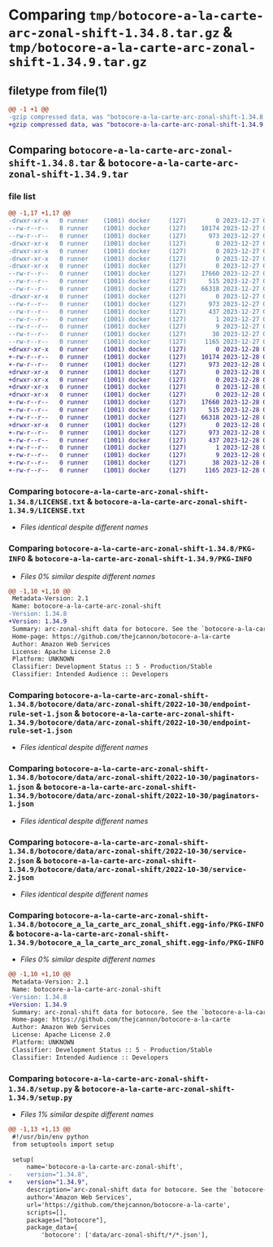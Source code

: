 # Comparing `tmp/botocore-a-la-carte-arc-zonal-shift-1.34.8.tar.gz` & `tmp/botocore-a-la-carte-arc-zonal-shift-1.34.9.tar.gz`

## filetype from file(1)

```diff
@@ -1 +1 @@
-gzip compressed data, was "botocore-a-la-carte-arc-zonal-shift-1.34.8.tar", last modified: Wed Dec 27 01:06:32 2023, max compression
+gzip compressed data, was "botocore-a-la-carte-arc-zonal-shift-1.34.9.tar", last modified: Thu Dec 28 01:06:33 2023, max compression
```

## Comparing `botocore-a-la-carte-arc-zonal-shift-1.34.8.tar` & `botocore-a-la-carte-arc-zonal-shift-1.34.9.tar`

### file list

```diff
@@ -1,17 +1,17 @@
-drwxr-xr-x   0 runner    (1001) docker     (127)        0 2023-12-27 01:06:32.451296 botocore-a-la-carte-arc-zonal-shift-1.34.8/
--rw-r--r--   0 runner    (1001) docker     (127)    10174 2023-12-27 01:06:32.000000 botocore-a-la-carte-arc-zonal-shift-1.34.8/LICENSE.txt
--rw-r--r--   0 runner    (1001) docker     (127)      973 2023-12-27 01:06:32.451296 botocore-a-la-carte-arc-zonal-shift-1.34.8/PKG-INFO
-drwxr-xr-x   0 runner    (1001) docker     (127)        0 2023-12-27 01:06:32.447296 botocore-a-la-carte-arc-zonal-shift-1.34.8/botocore/
-drwxr-xr-x   0 runner    (1001) docker     (127)        0 2023-12-27 01:06:32.447296 botocore-a-la-carte-arc-zonal-shift-1.34.8/botocore/data/
-drwxr-xr-x   0 runner    (1001) docker     (127)        0 2023-12-27 01:06:32.447296 botocore-a-la-carte-arc-zonal-shift-1.34.8/botocore/data/arc-zonal-shift/
-drwxr-xr-x   0 runner    (1001) docker     (127)        0 2023-12-27 01:06:32.451296 botocore-a-la-carte-arc-zonal-shift-1.34.8/botocore/data/arc-zonal-shift/2022-10-30/
--rw-r--r--   0 runner    (1001) docker     (127)    17660 2023-12-27 01:06:28.000000 botocore-a-la-carte-arc-zonal-shift-1.34.8/botocore/data/arc-zonal-shift/2022-10-30/endpoint-rule-set-1.json
--rw-r--r--   0 runner    (1001) docker     (127)      515 2023-12-27 01:06:28.000000 botocore-a-la-carte-arc-zonal-shift-1.34.8/botocore/data/arc-zonal-shift/2022-10-30/paginators-1.json
--rw-r--r--   0 runner    (1001) docker     (127)    66318 2023-12-27 01:06:28.000000 botocore-a-la-carte-arc-zonal-shift-1.34.8/botocore/data/arc-zonal-shift/2022-10-30/service-2.json
-drwxr-xr-x   0 runner    (1001) docker     (127)        0 2023-12-27 01:06:32.451296 botocore-a-la-carte-arc-zonal-shift-1.34.8/botocore_a_la_carte_arc_zonal_shift.egg-info/
--rw-r--r--   0 runner    (1001) docker     (127)      973 2023-12-27 01:06:32.000000 botocore-a-la-carte-arc-zonal-shift-1.34.8/botocore_a_la_carte_arc_zonal_shift.egg-info/PKG-INFO
--rw-r--r--   0 runner    (1001) docker     (127)      437 2023-12-27 01:06:32.000000 botocore-a-la-carte-arc-zonal-shift-1.34.8/botocore_a_la_carte_arc_zonal_shift.egg-info/SOURCES.txt
--rw-r--r--   0 runner    (1001) docker     (127)        1 2023-12-27 01:06:32.000000 botocore-a-la-carte-arc-zonal-shift-1.34.8/botocore_a_la_carte_arc_zonal_shift.egg-info/dependency_links.txt
--rw-r--r--   0 runner    (1001) docker     (127)        9 2023-12-27 01:06:32.000000 botocore-a-la-carte-arc-zonal-shift-1.34.8/botocore_a_la_carte_arc_zonal_shift.egg-info/top_level.txt
--rw-r--r--   0 runner    (1001) docker     (127)       38 2023-12-27 01:06:32.451296 botocore-a-la-carte-arc-zonal-shift-1.34.8/setup.cfg
--rw-r--r--   0 runner    (1001) docker     (127)     1165 2023-12-27 01:06:32.000000 botocore-a-la-carte-arc-zonal-shift-1.34.8/setup.py
+drwxr-xr-x   0 runner    (1001) docker     (127)        0 2023-12-28 01:06:33.890218 botocore-a-la-carte-arc-zonal-shift-1.34.9/
+-rw-r--r--   0 runner    (1001) docker     (127)    10174 2023-12-28 01:06:33.000000 botocore-a-la-carte-arc-zonal-shift-1.34.9/LICENSE.txt
+-rw-r--r--   0 runner    (1001) docker     (127)      973 2023-12-28 01:06:33.890218 botocore-a-la-carte-arc-zonal-shift-1.34.9/PKG-INFO
+drwxr-xr-x   0 runner    (1001) docker     (127)        0 2023-12-28 01:06:33.886218 botocore-a-la-carte-arc-zonal-shift-1.34.9/botocore/
+drwxr-xr-x   0 runner    (1001) docker     (127)        0 2023-12-28 01:06:33.886218 botocore-a-la-carte-arc-zonal-shift-1.34.9/botocore/data/
+drwxr-xr-x   0 runner    (1001) docker     (127)        0 2023-12-28 01:06:33.886218 botocore-a-la-carte-arc-zonal-shift-1.34.9/botocore/data/arc-zonal-shift/
+drwxr-xr-x   0 runner    (1001) docker     (127)        0 2023-12-28 01:06:33.890218 botocore-a-la-carte-arc-zonal-shift-1.34.9/botocore/data/arc-zonal-shift/2022-10-30/
+-rw-r--r--   0 runner    (1001) docker     (127)    17660 2023-12-28 01:06:26.000000 botocore-a-la-carte-arc-zonal-shift-1.34.9/botocore/data/arc-zonal-shift/2022-10-30/endpoint-rule-set-1.json
+-rw-r--r--   0 runner    (1001) docker     (127)      515 2023-12-28 01:06:26.000000 botocore-a-la-carte-arc-zonal-shift-1.34.9/botocore/data/arc-zonal-shift/2022-10-30/paginators-1.json
+-rw-r--r--   0 runner    (1001) docker     (127)    66318 2023-12-28 01:06:26.000000 botocore-a-la-carte-arc-zonal-shift-1.34.9/botocore/data/arc-zonal-shift/2022-10-30/service-2.json
+drwxr-xr-x   0 runner    (1001) docker     (127)        0 2023-12-28 01:06:33.890218 botocore-a-la-carte-arc-zonal-shift-1.34.9/botocore_a_la_carte_arc_zonal_shift.egg-info/
+-rw-r--r--   0 runner    (1001) docker     (127)      973 2023-12-28 01:06:33.000000 botocore-a-la-carte-arc-zonal-shift-1.34.9/botocore_a_la_carte_arc_zonal_shift.egg-info/PKG-INFO
+-rw-r--r--   0 runner    (1001) docker     (127)      437 2023-12-28 01:06:33.000000 botocore-a-la-carte-arc-zonal-shift-1.34.9/botocore_a_la_carte_arc_zonal_shift.egg-info/SOURCES.txt
+-rw-r--r--   0 runner    (1001) docker     (127)        1 2023-12-28 01:06:33.000000 botocore-a-la-carte-arc-zonal-shift-1.34.9/botocore_a_la_carte_arc_zonal_shift.egg-info/dependency_links.txt
+-rw-r--r--   0 runner    (1001) docker     (127)        9 2023-12-28 01:06:33.000000 botocore-a-la-carte-arc-zonal-shift-1.34.9/botocore_a_la_carte_arc_zonal_shift.egg-info/top_level.txt
+-rw-r--r--   0 runner    (1001) docker     (127)       38 2023-12-28 01:06:33.890218 botocore-a-la-carte-arc-zonal-shift-1.34.9/setup.cfg
+-rw-r--r--   0 runner    (1001) docker     (127)     1165 2023-12-28 01:06:33.000000 botocore-a-la-carte-arc-zonal-shift-1.34.9/setup.py
```

### Comparing `botocore-a-la-carte-arc-zonal-shift-1.34.8/LICENSE.txt` & `botocore-a-la-carte-arc-zonal-shift-1.34.9/LICENSE.txt`

 * *Files identical despite different names*

### Comparing `botocore-a-la-carte-arc-zonal-shift-1.34.8/PKG-INFO` & `botocore-a-la-carte-arc-zonal-shift-1.34.9/PKG-INFO`

 * *Files 0% similar despite different names*

```diff
@@ -1,10 +1,10 @@
 Metadata-Version: 2.1
 Name: botocore-a-la-carte-arc-zonal-shift
-Version: 1.34.8
+Version: 1.34.9
 Summary: arc-zonal-shift data for botocore. See the `botocore-a-la-carte` package for more info.
 Home-page: https://github.com/thejcannon/botocore-a-la-carte
 Author: Amazon Web Services
 License: Apache License 2.0
 Platform: UNKNOWN
 Classifier: Development Status :: 5 - Production/Stable
 Classifier: Intended Audience :: Developers
```

### Comparing `botocore-a-la-carte-arc-zonal-shift-1.34.8/botocore/data/arc-zonal-shift/2022-10-30/endpoint-rule-set-1.json` & `botocore-a-la-carte-arc-zonal-shift-1.34.9/botocore/data/arc-zonal-shift/2022-10-30/endpoint-rule-set-1.json`

 * *Files identical despite different names*

### Comparing `botocore-a-la-carte-arc-zonal-shift-1.34.8/botocore/data/arc-zonal-shift/2022-10-30/paginators-1.json` & `botocore-a-la-carte-arc-zonal-shift-1.34.9/botocore/data/arc-zonal-shift/2022-10-30/paginators-1.json`

 * *Files identical despite different names*

### Comparing `botocore-a-la-carte-arc-zonal-shift-1.34.8/botocore/data/arc-zonal-shift/2022-10-30/service-2.json` & `botocore-a-la-carte-arc-zonal-shift-1.34.9/botocore/data/arc-zonal-shift/2022-10-30/service-2.json`

 * *Files identical despite different names*

### Comparing `botocore-a-la-carte-arc-zonal-shift-1.34.8/botocore_a_la_carte_arc_zonal_shift.egg-info/PKG-INFO` & `botocore-a-la-carte-arc-zonal-shift-1.34.9/botocore_a_la_carte_arc_zonal_shift.egg-info/PKG-INFO`

 * *Files 0% similar despite different names*

```diff
@@ -1,10 +1,10 @@
 Metadata-Version: 2.1
 Name: botocore-a-la-carte-arc-zonal-shift
-Version: 1.34.8
+Version: 1.34.9
 Summary: arc-zonal-shift data for botocore. See the `botocore-a-la-carte` package for more info.
 Home-page: https://github.com/thejcannon/botocore-a-la-carte
 Author: Amazon Web Services
 License: Apache License 2.0
 Platform: UNKNOWN
 Classifier: Development Status :: 5 - Production/Stable
 Classifier: Intended Audience :: Developers
```

### Comparing `botocore-a-la-carte-arc-zonal-shift-1.34.8/setup.py` & `botocore-a-la-carte-arc-zonal-shift-1.34.9/setup.py`

 * *Files 1% similar despite different names*

```diff
@@ -1,13 +1,13 @@
 #!/usr/bin/env python
 from setuptools import setup
 
 setup(
     name='botocore-a-la-carte-arc-zonal-shift',
-    version="1.34.8",
+    version="1.34.9",
     description='arc-zonal-shift data for botocore. See the `botocore-a-la-carte` package for more info.',
     author='Amazon Web Services',
     url='https://github.com/thejcannon/botocore-a-la-carte',
     scripts=[],
     packages=["botocore"],
     package_data={
         'botocore': ['data/arc-zonal-shift/*/*.json'],
```

